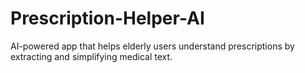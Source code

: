 # Prescription-Helper-AI
AI-powered app that helps elderly users understand prescriptions by extracting and simplifying medical text.
